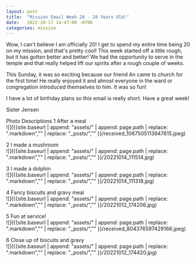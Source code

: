 ```yaml
---
layout: post
title:  "Mission Email Week 20 - 20 Years Old!"
date:   2022-10-17 14:47:00 -0700
categories: mission
---
```

Wow, I can't believe I am officially 20! I get to spend my entire time being 20 on my mission, and that's pretty cool! This week started off a little rough, but it has gotten better and better! We had the opportunity to serve in the temple and that really helped lift our spirits after a rough couple of weeks.

This Sunday, it was so exciting because our friend An came to church for the first time! He really enjoyed it and almost everyone in the ward or congregation introduced themselves to him. It was so fun! 

I have a lot of birthday plans so this email is really short. Have a great week!

Sister Jensen

Photo Descriptions
1 After a meal  
![]({{site.baseurl | append: "assets/" | append:  page.path | replace: ".markdown","" | replace: "_posts/",""  }}/received_1067505113947615.jpeg)

2 I made a mushroom  
![]({{site.baseurl | append: "assets/" | append:  page.path | replace: ".markdown","" | replace: "_posts/",""  }}/20221014_111514.jpg)

3 I made a dolphin  
![]({{site.baseurl | append: "assets/" | append:  page.path | replace: ".markdown","" | replace: "_posts/",""  }}/20221014_111318.jpg)

4 Fancy biscuits and gravy meal  
![]({{site.baseurl | append: "assets/" | append:  page.path | replace: ".markdown","" | replace: "_posts/",""  }}/20221012_174206.jpg)

5 Fun at service!  
![]({{site.baseurl | append: "assets/" | append:  page.path | replace: ".markdown","" | replace: "_posts/",""  }}/received_804376597429166.jpeg)

6 Close up of biscuits and gravy  
![]({{site.baseurl | append: "assets/" | append:  page.path | replace: ".markdown","" | replace: "_posts/",""  }}/20221012_174420.jpg)

